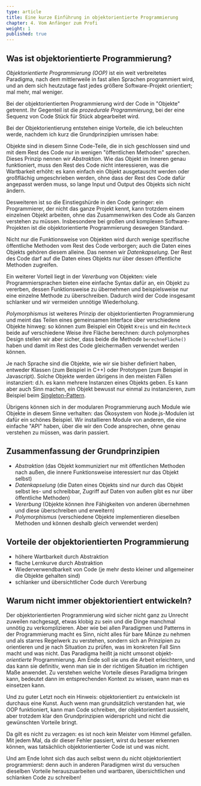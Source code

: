 ```yaml
---
type: article
title: Eine kurze Einführung in objektorientierte Programmierung
chapter: 4. Vom Anfänger zum Profi
weight: 1
published: true
---
```


## Was ist objektorientierte Programmierung?

_Objektorientierte Programmierung (OOP)_ ist ein weit verbreitetes Paradigma, nach dem mittlerweile in fast allen Sprachen programmiert wird, und an dem sich heutzutage fast jedes größere Software-Projekt orientiert; mal mehr, mal weniger.

Bei der objektorientierten Programmierung wird der Code in "Objekte" getrennt. Ihr Gegenteil ist die _prozedurale Programmierung_, bei der eine Sequenz von Code Stück für Stück abgearbeitet wird.

Bei der Objektorientierung entstehen einige Vorteile, die ich beleuchten werde, nachdem ich kurz die Grundprinzipien umrissen habe:

Objekte sind in diesem Sinne Code-Teile, die in sich geschlossen sind und mit dem Rest des Code nur in wenigen "öffentlichen Methoden" sprechen. Dieses Prinzip nennen wir _Abstraktion_. Wie das Objekt im Inneren genau funktioniert, muss den Rest des Code nicht interessieren, was die Wartbarkeit erhöht: es kann einfach ein Objekt ausgetauscht werden oder großflächig umgeschrieben werden, ohne dass der Rest des Code dafür angepasst werden muss, so lange Input und Output des Objekts sich nicht ändern.

Desweiteren ist so die Einstiegshürde in den Code geringer: ein Programmierer, der nicht das ganze Projekt kennt, kann trotzdem einem einzelnen Objekt arbeiten, ohne das Zusammenwirken des Code als Ganzen verstehen zu müssen. Insbesondere bei großen und komplexen Software-Projekten ist die objektorientierte Programmierung deswegen Standard.

Nicht nur die Funktionsweise von Objekten wird durch wenige spezifische öffentliche Methoden vom Rest des Code verborgen; auch die Daten eines Objekts gehören diesem alleine. Das nennen wir _Datenkapselung_. Der Rest des Code darf auf die Daten eines Objekts nur über dessen öffentliche Methoden zugreifen.

Ein weiterer Vorteil liegt in der _Vererbung_ von Objekten: viele Programmiersprachen bieten eine einfache Syntax dafür an, ein Objekt zu vererben, dessen Funktionsweise zu übernehmen und beispielsweise nur eine einzelne Methode zu überschreiben. Dadurch wird der Code insgesamt schlanker und wir vermeiden unnötige Wiederholung.

_Polymorphismus_ ist weiteres Prinzip der objektorientierten Programmierung und meint das Teilen eines gemeinsamen Interface über verschiedene Objekte hinweg: so können zum Beispiel ein Objekt `Kreis` und ein `Rechteck` beide auf verschiedene Weise ihre Fläche berechnen: durch polymorphes Design stellen wir aber sicher, dass beide die Methode `berechneFläche()` haben und damit im Rest des Code gleichermaßen verwendet werden können.

Je nach Sprache sind die Objekte, wie wir sie bisher definiert haben, entweder Klassen (zum Beispiel in C++) oder Prototypen (zum Beispiel in Javascript). Solche Objekte werden übrigens in den meisten Fällen instanziert: d.h. es kann mehrere Instanzen eines Objekts geben. Es kann aber auch Sinn machen, ein Objekt bewusst nur einmal zu instanzieren, zum Beispiel beim [Singleton-Pattern](https://en.m.wikipedia.org/wiki/Singleton_pattern).

Übrigens können sich in der modularen Programmierung auch Module wie Objekte in diesem Sinne verhalten: das Ökosystem von Node.js-Modulen ist dafür ein schönes Beispiel. Wir installieren Module von anderen, die eine einfache "API" haben, über die wir den Code ansprechen, ohne genau verstehen zu müssen, was darin passiert.

## Zusammenfassung der Grundprinzipien

- _Abstraktion_ (das Objekt kommuniziert nur mit öffentlichen Methoden nach außen, die innere Funktionsweise interessiert nur das Objekt selbst)
- _Datenkapselung_ (die Daten eines Objekts sind nur durch das Objekt selbst les- und schreibbar, Zugriff auf Daten von außen gibt es nur über öffentliche Methoden)
- _Vererbung_ (Objekte können ihre Fähigkeiten von anderen übernehmen und diese überschreiben und erweitern)
- _Polymorphismus_ (verschiedene Objekte implementieren dieselben Methoden und können deshalb gleich verwendet werden)

## Vorteile der objektorientierten Programmierung

- höhere Wartbarkeit durch Abstraktion
- flache Lernkurve durch Abstraktion
- Wiederverwendbarkeit von Code (je mehr desto kleiner und allgemeiner die Objekte gehalten sind)
- schlanker und übersichtlicher Code durch Vererbung

## Warum nicht immer objektorientiert entwickeln?

Der objektorientierten Programmierung wird sicher nicht ganz zu Unrecht zuweilen nachgesagt, etwas klobig zu sein und die Dinge manchmal unnötig zu verkomplizieren. Aber wie bei allen Paradigmen und Patterns in der Programmierung macht es Sinn, nicht alles für bare Münze zu nehmen und als starres Regelwerk zu verstehen, sondern sich an Prinzipien zu orientieren und je nach Situation zu prüfen, was im konkreten Fall Sinn macht und was nicht. Das Paradigma heißt ja nicht umsonst objekt-_orientierte_ Programmierung. Am Ende soll sie uns die Arbeit erleichtern, und das kann sie definitiv, wenn man sie in der richtigen Situation im richtigen Maße anwendet. Zu verstehen welche Vorteile dieses Paradigma bringen kann, bedeutet dann im entsprechenden Kontext zu wissen, wann man es einsetzen kann.

Und zu guter Letzt noch ein Hinweis: objektorientiert zu entwickeln ist durchaus eine Kunst. Auch wenn man grundsätzlich verstanden hat, wie OOP funktioniert, kann man Code schreiben, der objektorientiert aussieht, aber trotzdem klar den Grundprinzipien widerspricht und nicht die gewünschten Vorteile bringt.

Da gilt es nicht zu verzagen: es ist noch kein Meister vom Himmel gefallen. Mit jedem Mal, da dir dieser Fehler passiert, wirst du besser erkennen können, was tatsächlich objektorientierter Code ist und was nicht.

Und am Ende lohnt sich das auch selbst wenn du nicht objektorientiert programmierst: denn auch in anderen Paradigmen wirst du versuchen dieselben Vorteile herauszuarbeiten und wartbaren, übersichtlichen und schlanken Code zu schreiben!

<img src="https://vg09.met.vgwort.de/na/de57c00ea230461babe51183cdc88f86" width="1" height="1" alt="">
